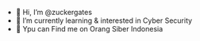 - 👋 Hi, I’m @zuckergates
- 👀 I’m currently learning & interested in Cyber Security
- 💞️ Ypu can Find me on Orang Siber Indonesia

<!---
zuckergates/zuckergates is a ✨ special ✨ repository because its `README.md` (this file) appears on your GitHub profile.
You can click the Preview link to take a look at your changes.
--->

